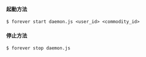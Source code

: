 #### 起動方法
```
$ forever start daemon.js <user_id> <commodity_id>
```

#### 停止方法
```
$ forever stop daemon.js
```
